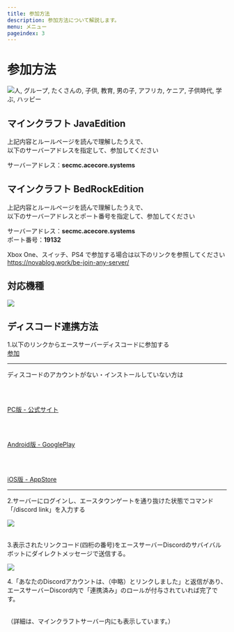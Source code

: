 ```yaml
---
title: 参加方法
description: 参加方法について解説します。
menu: メニュー
pageindex: 3
---
```

# 参加方法

<!--StartFragment-->

![人, グループ, たくさんの, 子供, 教育, 男の子, アフリカ, ケニア, 子供時代, 学ぶ, ハッピー](https://cdn.pixabay.com/photo/2018/02/07/18/30/people-3137672_960_720.jpg)

<!--EndFragment-->

## マインクラフト JavaEdition

上記内容とルールページを読んで理解したうえで、\
以下のサーバーアドレスを指定して、参加してください

サーバーアドレス：**secmc.acecore.systems**

## マインクラフト BedRockEdition

上記内容とルールページを読んで理解したうえで、\
以下のサーバーアドレスとポート番号を指定して、参加してください

サーバーアドレス：**secmc.acecore.systems**\
ポート番号：**19132**

Xbox One、スイッチ、PS4 で参加する場合は以下のリンクを参照してください\
https://novablog.work/be-join-any-server/

## 対応機種

<!--StartFragment-->

![](/img/リスト.png)

<!--EndFragment-->

## ディスコード連携方法

1.以下のリンクからエースサーバーディスコードに参加する\
<a class="btn btn-primary rounded-pill px-5" href="https://discord.gg/acsv">参加</a>

<hr color="#AAA" size="3" noshade>

ディスコードのアカウントがない・インストールしていない方は
<style>
.button_margin {
    margin-top: 1.5vh;
}
</style>
<div class="button_margin">
<a class="btn btn-primary rounded-pill px-5" href="https://discord.com">PC版 - 公式サイト</a><br>
</div>
<div class="button_margin">
<a class="btn btn-primary rounded-pill px-5" href="https://play.google.com/store/apps/details?id=com.discord&hl=ja&gl=US">Android版 - GooglePlay</a><br>
</div>
<div class="button_margin">
<a class="btn btn-primary rounded-pill px-5" href="https://apps.apple.com/jp/app/discord-%E8%A9%B1%E3%81%9D%E3%81%86-%E3%83%81%E3%83%A3%E3%83%83%E3%83%88%E3%81%97%E3%82%88%E3%81%86-%E9%9B%86%E3%81%BE%E3%82%8D%E3%81%86/id985746746">iOS版 - AppStore</a>
</div>
<hr color="#AAA" size="4" noshade>

2.サーバーにログインし、エースタウンゲートを通り抜けた状態でコマンド「/discord link」を入力する

![](/img/2021-06-26_16.57.44.png)

\
3.表示されたリンクコード(四桁の番号)をエースサーバーDiscordのサバイバルボットにダイレクトメッセージで送信する。

![](/img/キャプチャ.png)

4.「あなたのDiscordアカウントは、（中略）とリンクしました」と返信があり、エースサーバーDiscord内で「連携済み」のロールが付与されていれば完了です。

\
（詳細は、マインクラフトサーバー内にも表示しています。）